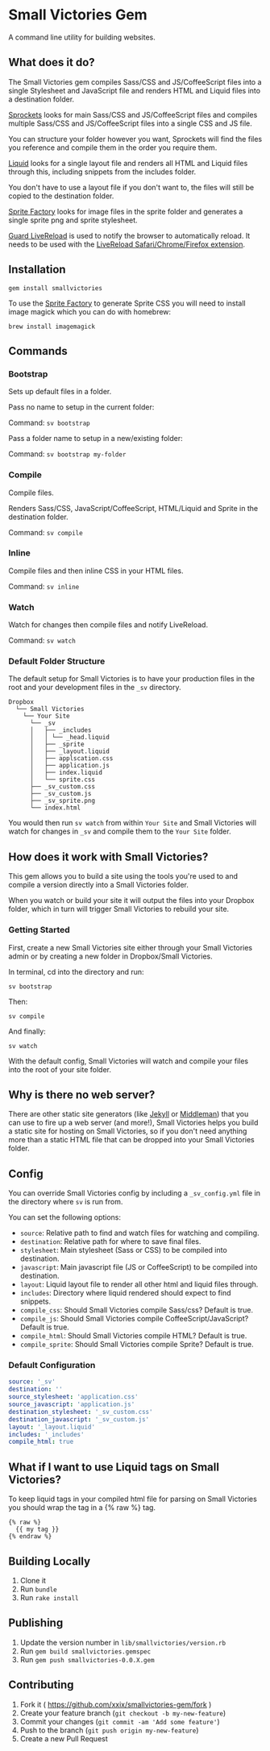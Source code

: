 # Small Victories Gem

A command line utility for building websites.

## What does it do?

The Small Victories gem compiles Sass/CSS and JS/CoffeeScript files into a single Stylesheet and
JavaScript file and renders HTML and Liquid files into a destination folder.
 
[Sprockets](https://github.com/rails/sprockets) looks for main Sass/CSS and JS/CoffeeScript files and compiles
multiple Sass/CSS and JS/CoffeeScript files into a single CSS and JS file.
 
You can structure your folder however you want, Sprockets will find the files
you reference and compile them in the order you require them.
 
[Liquid](https://github.com/Shopify/liquid/) looks for a single layout file and
renders all HTML and Liquid files through this, including snippets from the
includes folder.
 
You don't have to use a layout file if you don't want to, the files will still
be copied to the destination folder.
 
[Sprite Factory](https://github.com/jakesgordon/sprite-factory) looks for image
files in the sprite folder and generates a single sprite png and sprite
stylesheet.
 
[Guard LiveReload](https://github.com/guard/guard-livereload) is used to notify
the browser to automatically reload. It needs to be used with
the [LiveReload Safari/Chrome/Firefox extension](http://livereload.com/extensions#installing-sections).

## Installation

```
gem install smallvictories
```

To use the [Sprite Factory](https://github.com/jakesgordon/sprite-factory) to
generate Sprite CSS you will need to install image magick which you can do with
homebrew:
 
```
brew install imagemagick
```

## Commands

### Bootstrap

Sets up default files in a folder.
 

Pass no name to setup in the current folder:
 
Command: `sv bootstrap`
 
Pass a folder name to setup in a new/existing folder:
 
Command: `sv bootstrap my-folder`
 

### Compile

Compile files.
 
Renders Sass/CSS, JavaScript/CoffeeScript, HTML/Liquid and Sprite in the destination
folder.
 
Command: `sv compile`

### Inline

Compile files and then inline CSS in your HTML files.
 
Command: `sv inline`

### Watch

Watch for changes then compile files and notify LiveReload.
 
Command: `sv watch`

### Default Folder Structure

The default setup for Small Victories is to have your production files in the
root and your development files in the `_sv` directory.

```text
Dropbox
  └── Small Victories
    └── Your Site
      └── _sv
      │   ├── _includes
      │   │ └── _head.liquid
      │   ├── _sprite
      │   ├── _layout.liquid
      │   ├── applscation.css
      │   ├── application.js
      │   ├── index.liquid
      │   └── sprite.css
      ├── _sv_custom.css
      ├── _sv_custom.js
      ├── _sv_sprite.png
      └── index.html
```

You would then run `sv watch` from within `Your Site` and Small Victories will
watch for changes in `_sv` and compile them to the `Your Site` folder.

## How does it work with Small Victories?

This gem allows you to build a site using the tools you're used to and compile a
version directly into a Small Victories folder.

When you watch or build your site it will output the files into your Dropbox
folder, which in turn will trigger Small Victories to rebuild your site.

### Getting Started

First, create a new Small Victories site either through your Small Victories
admin or by creating a new folder in Dropbox/Small Victories.

In terminal, cd into the directory and run:
 
`sv bootstrap`
 
Then:
 
`sv compile`
 
And finally:
 
`sv watch`
 
With the default config, Small Victories will watch and compile your files into
the root of your site folder.

## Why is there no web server?

There are other static site generators (like [Jekyll](http://jekyllrb.com/) or [Middleman](https://middlemanapp.com/)) that you can use to fire up a web server (and more!), Small Victories helps you build a static site for hosting on Small Victories, so if you don't need anything more than a static HTML file that can be dropped into your Small Victories folder.

## Config

You can override Small Victories config by including a `_sv_config.yml` file in the directory where `sv` is
run from.

You can set the following options:

+ `source`: Relative path to find and watch files for watching and compiling.
+ `destination`: Relative path for where to save final files.
+ `stylesheet`: Main stylesheet (Sass or CSS) to be compiled into destination.
+ `javascript`: Main javascript file (JS or CoffeeScript) to be compiled into destination.
+ `layout`: Liquid layout file to render all other html and liquid files through.
+ `includes`: Directory where liquid rendered should expect to find snippets.
+ `compile_css`: Should Small Victories compile Sass/css? Default is true.
+ `compile_js`: Should Small Victories compile CoffeeScript/JavaScript? Default is true.
+ `compile_html`: Should Small Victories compile HTML? Default is true.
+ `compile_sprite`: Should Small Victories compile Sprite? Default is true.

### Default Configuration

```yaml
source: '_sv'
destination: ''
source_stylesheet: 'application.css'
source_javascript: 'application.js'
destination_stylesheet: '_sv_custom.css'
destination_javascript: '_sv_custom.js'
layout: '_layout.liquid'
includes: '_includes'
compile_html: true
```
## What if I want to use Liquid tags on Small Victories?

To keep liquid tags in your compiled html file for parsing on Small
Victories you should wrap the tag in a {% raw %} tag.
 
```liquid
{% raw %}
  {{ my tag }}
{% endraw %}
```

## Building Locally

1. Clone it
2. Run `bundle`
3. Run `rake install`

## Publishing

1. Update the version number in `lib/smallvictories/version.rb`
2. Run `gem build smallvictories.gemspec`
3. Run `gem push smallvictories-0.0.X.gem`

## Contributing

1. Fork it ( https://github.com/xxix/smallvictories-gem/fork )
2. Create your feature branch (`git checkout -b my-new-feature`)
3. Commit your changes (`git commit -am 'Add some feature'`)
4. Push to the branch (`git push origin my-new-feature`)
5. Create a new Pull Request

